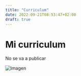 ```yaml
---
title: "Curriculum"
date: 2022-09-21T08:53:47+02:00
draft: true
---
```


# Mi curriculum

No se va a publicar

![Imagen](https://img.freepik.com/free-vector/teacher-standing-near-blackboard-holding-stick-isolated-flat-vector-illustration-cartoon-woman-character-near-chalkboard-pointing-alphabet_74855-8600.jpg?w=2000)
